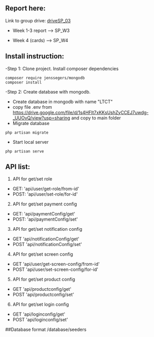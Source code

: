 ## Report here: 
Link to group drive: [driveSP_03](https://drive.google.com/drive/folders/1uJG-OQVU2W3jJvizpzOXTNWRu22nPT-g?usp=sharing)

- Week 1-3 report --> SP_W3

- Week 4 (cards) --> SP_W4

## Install instruction:
-Step 1: Clone project.
Install composer dependencies
```
composer require jenssegers/mongodb
composer install
```
-Step 2: Create database with mongodb.
* Create database in mongodb with name "LTCT"
* copy file .env from https://drive.google.com/file/d/1s4HFIt7xKKsUshZyCCEJ7uwdg-_UUOvQ/view?usp=sharing and copy to main folder
* Migrate database
```
php artisan migrate 
```
* Start local server
```
php artisan serve 
```

## API list:
1. API for get/set role
* GET: 'api/user/get-role/from-id'
* POST: 'api/user/set-role/for-id'
2. API for get/set payment config
* GET: 'api/paymentConfig/get'
* POST: 'api/paymentConfig/set'
3. API for get/set notification config
* GET 'api/notificationConfig/get'
* POST 'api/notificationConfig/set'
4. API for get/set screen config
* GET 'api/user/get-screen-config/from-id'
* POST 'api/user/set-screen-config/for-id'
5. API for get/set product config
* GET 'api/productconfig/get'
* POST 'api/productconfig/set'
6. API for get/set login config
* GET 'api/loginconfig/get'
* POST 'api/loginconfig/set'

##Database format
/database/seeders
